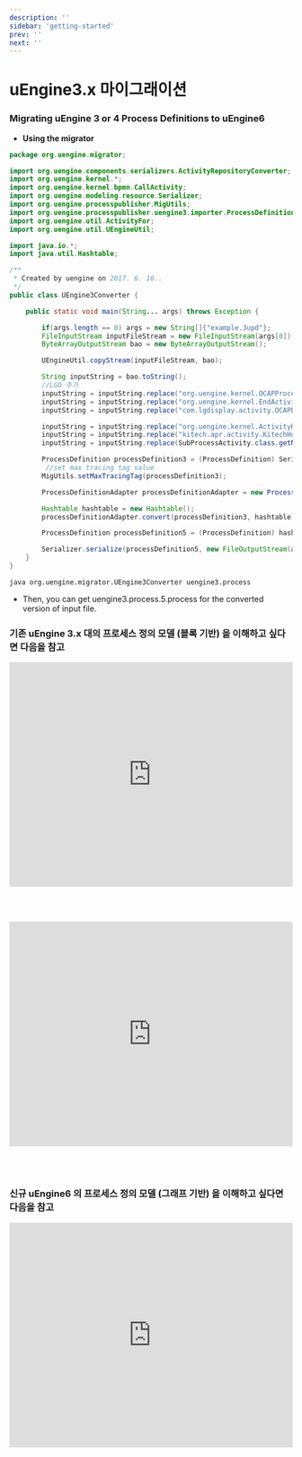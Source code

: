 ```yaml
---
description: ''
sidebar: 'getting-started'
prev: ''
next: ''
---
```


# uEngine3.x 마이그래이션

<h3>Migrating uEngine 3 or 4 Process Definitions to uEngine6</h3>

- **Using the migrator**
```java
package org.uengine.migrator;

import org.uengine.components.serializers.ActivityRepositoryConverter;
import org.uengine.kernel.*;
import org.uengine.kernel.bpmn.CallActivity;
import org.uengine.modeling.resource.Serializer;
import org.uengine.processpublisher.MigUtils;
import org.uengine.processpublisher.uengine3.importer.ProcessDefinitionAdapter;
import org.uengine.util.ActivityFor;
import org.uengine.util.UEngineUtil;

import java.io.*;
import java.util.Hashtable;

/**
 * Created by uengine on 2017. 6. 16..
 */
public class UEngine3Converter {

    public static void main(String... args) throws Exception {

        if(args.length == 0) args = new String[]{"example.3upd"};
        FileInputStream inputFileStream = new FileInputStream(args[0]);
        ByteArrayOutputStream bao = new ByteArrayOutputStream();

        UEngineUtil.copyStream(inputFileStream, bao);

        String inputString = bao.toString();
        //LGD 추가
        inputString = inputString.replace("org.uengine.kernel.OCAPProcessDefinition", "org.uengine.kernel.ProcessDefinition");
        inputString = inputString.replace("org.uengine.kernel.EndActivity", "org.uengine.kernel.DefaultActivity");
        inputString = inputString.replace("com.lgdisplay.activity.OCAPBackActivity", "org.uengine.kernel.DefaultActivity");

        inputString = inputString.replace("org.uengine.kernel.ActivityRepository", "java.util.ArrayList");
        inputString = inputString.replace("kitech.apr.activity.KitechHumanActivity", "org.uengine.kernel.HumanActivity");
        inputString = inputString.replace(SubProcessActivity.class.getName(), CallActivity.class.getName());

        ProcessDefinition processDefinition3 = (ProcessDefinition) Serializer.deserialize(inputString);
         //set max tracing tag value
        MigUtils.setMaxTracingTag(processDefinition3);

        ProcessDefinitionAdapter processDefinitionAdapter = new ProcessDefinitionAdapter();

        Hashtable hashtable = new Hashtable();
        processDefinitionAdapter.convert(processDefinition3, hashtable);

        ProcessDefinition processDefinition5 = (ProcessDefinition) hashtable.get("root");

        Serializer.serialize(processDefinition5, new FileOutputStream(args[0]+".5.process"));
    }
}
```

```
java org.uengine.migrator.UEngine3Converter uengine3.process
```
- Then, you can get uengine3.process.5.process for the converted version of input file.


<h3>기존 uEngine 3.x 대의 프로세스 정의 모델 (블록 기반) 을 이해하고 싶다면 다음을 참고</h3>

<div style = "height:400px; object-fit: cover;">
<iframe style = "width:100%; height:100%;" src="https://www.youtube.com/embed/pjzQtRa7nNQ" title="YouTube video player" frameborder="0" allow="accelerometer; autoplay; clipboard-write; encrypted-media; gyroscope; picture-in-picture" allowfullscreen></iframe>
</div>

<br><br>
<div style = "height:400px; object-fit: cover;">
<iframe style = "width:100%; height:100%;" src="https://www.youtube.com/embed/mGJ8CAnzc6Q" title="YouTube video player" frameborder="0" allow="accelerometer; autoplay; clipboard-write; encrypted-media; gyroscope; picture-in-picture" allowfullscreen></iframe>
</div>

<br><br>

<h3>신규 uEngine6 의 프로세스 정의 모델 (그래프 기반) 을 이해하고 싶다면 다음을 참고</h3>
<div style = "height:400px; object-fit: cover;">
<iframe style = "width:100%; height:100%;" src="https://www.facebook.com/plugins/video.php?height=420&href=https%3A%2F%2Fwww.facebook.com%2F1401720840%2Fvideos%2F10204571371469880%2F&show_text=false&width=560&t=0" width="560" height="420" style="border:none;overflow:hidden" scrolling="no" frameborder="0" allowfullscreen="true" allow="autoplay; clipboard-write; encrypted-media; picture-in-picture; web-share" allowFullScreen="true"></iframe>
</div>








